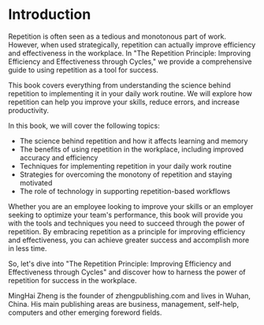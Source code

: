 # Introduction

Repetition is often seen as a tedious and monotonous part of work. However, when used strategically, repetition can actually improve efficiency and effectiveness in the workplace. In "The Repetition Principle: Improving Efficiency and Effectiveness through Cycles," we provide a comprehensive guide to using repetition as a tool for success.

This book covers everything from understanding the science behind repetition to implementing it in your daily work routine. We will explore how repetition can help you improve your skills, reduce errors, and increase productivity.

In this book, we will cover the following topics:

* The science behind repetition and how it affects learning and memory
* The benefits of using repetition in the workplace, including improved accuracy and efficiency
* Techniques for implementing repetition in your daily work routine
* Strategies for overcoming the monotony of repetition and staying motivated
* The role of technology in supporting repetition-based workflows

Whether you are an employee looking to improve your skills or an employer seeking to optimize your team's performance, this book will provide you with the tools and techniques you need to succeed through the power of repetition. By embracing repetition as a principle for improving efficiency and effectiveness, you can achieve greater success and accomplish more in less time.

So, let's dive into "The Repetition Principle: Improving Efficiency and Effectiveness through Cycles" and discover how to harness the power of repetition for success in the workplace.


MingHai Zheng is the founder of zhengpublishing.com and lives in Wuhan, China. His main publishing areas are business, management, self-help, computers and other emerging foreword fields.
